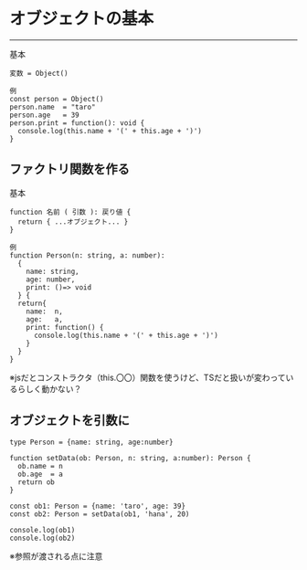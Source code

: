 # オブジェクトの基本
---

基本
```
変数 = Object()
```
```
例
const person = Object()
person.name  = "taro"
person.age   = 39
person.print = function(): void {
  console.log(this.name + '(' + this.age + ')')
}
```

## ファクトリ関数を作る
基本
```
function 名前 ( 引数 ): 戻り値 {
  return { ...オブジェクト... }
}
```
```
例
function Person(n: string, a: number):
  { 
    name: string,
    age: number,
    print: ()=> void 
  } {
  return{
    name:  n,
    age:   a,
    print: function() {
      console.log(this.name + '(' + this.age + ')')
    }
  }
}
```
※jsだとコンストラクタ（this.〇〇）関数を使うけど、TSだと扱いが変わっているらしく動かない？


## オブジェクトを引数に
```
type Person = {name: string, age:number} 

function setData(ob: Person, n: string, a:number): Person {
  ob.name = n
  ob.age  = a
  return ob
}

const ob1: Person = {name: 'taro', age: 39}
const ob2: Person = setData(ob1, 'hana', 20)

console.log(ob1)
console.log(ob2)
```
※参照が渡される点に注意